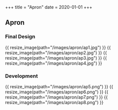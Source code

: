 +++
title = "Apron"
date = 2020-01-01
+++

## Apron

### Final Design
{{ resize_image(path="/images/apron/ap1.jpg") }}
{{ resize_image(path="/images/apron/ap2.jpg") }}
{{ resize_image(path="/images/apron/ap3.jpg") }}
{{ resize_image(path="/images/apron/ap4.jpg") }}

<!-- ### Research -->

### Development
{{ resize_image(path="/images/apron/ap5.png") }}
{{ resize_image(path="/images/apron/ap6.png") }}
{{ resize_image(path="/images/apron/ap7.png") }}
{{ resize_image(path="/images/apron/ap8.png") }}

<!-- ### Process -->